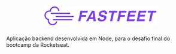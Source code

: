 <h1 align="center">
  <img alt="Fastfeet" title="Fastfeet" src="/logo.png" width="300px" />
</h1>

<p>
Aplicação backend desenvolvida em Node, para o desafio final do bootcamp da Rocketseat.
</p>
